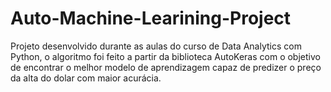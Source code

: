 # Auto-Machine-Learining-Project
Projeto desenvolvido durante as aulas do curso de Data Analytics com Python, o algoritmo foi feito a partir da biblioteca AutoKeras com o objetivo de encontrar o melhor modelo de aprendizagem capaz de predizer o preço da alta do dolar com maior acurácia.
